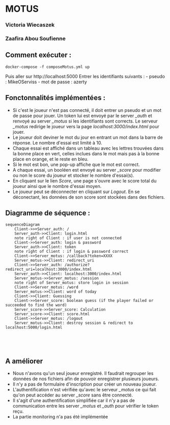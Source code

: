 # MOTUS

### Victoria Wiecaszek
### Zaafira Abou Soufienne

## Comment exécuter :
```
docker-compose -f composeMotus.yml up
```
Puis aller sur http://localhost:5000
Entrer les identifiants suivants : 
    - pseudo : MikeOServiss
    - mot de passe : azerty


## Fonctonnalités implémentées :

- Si c'est le joueur n'est pas connecté, il doit entrer un pseudo et un mot de passe pour jouer. Un token lui est envoyé par le server *_auth* et renvoyé au server *_motus* si les identifiants sont corrects. Le serveur *_motus* redirige le joueur vers la page *localhost:3000/index.html* pour jouer.
- Le joueur doit deviner le mot du jour en entrant un mot dans la barre de réponse. Le nombre d'essai est limité à 10.
- Chaque essai est affiché dans un tableau avec les lettres trouvées dans la bonne place en vert, celles inclues dans le mot mais pas à la bonne place en orange, et le reste en bleu.
- Si le mot est bon, une pop-up affiche que le mot est correct.
- A chaque essai, un booléen est envoyé au server *_score* pour modifier ou non le score du joueur et stocker le nombre d'essai(s).
- En cliquant sur le lien *Score*, une page s'ouvre avec le score total du joueur ainsi que le nombre d'essai moyen.
- Le joueur peut se déconnecter en cliquant sur *Logout*. En se déconectant, les données de son score sont stockées dans des fichiers.

## Diagramme de séquence :

```mermaid
sequenceDiagram
    Client->>+Server_auth: /
    Server_auth->>Client: login.html
    note right of Client : if user is not connected
    Client->>Server_auth: login & password
    Server_auth->>Client: token
    note right of Client : if login & password correct
    Client->>Server_motus: /callback?token=XXXX
    Server_motus->>Client: redirect_uri
    Client->>Server_auth: /authorize?redirect_uri=localhost:3000/index.html
    Server_auth->>Client: localhost:3000/index.html
    Server_motus->>Server_motus: /session
    note right of Server_motus: store login in session
    Client->>Server_motus: /word
    Server_motus->>Client: word of today
    Client->>Client: Guessing 
    Client->>Server_score: boolean guess (if the player failed or succeeded to find the word)
    Server_score->>Server_score: Calculation
    Server_score->>Client: score.html
    Client->>Server_motus: /logout
    Server_motus->>Client: destroy session & redirect to localhost:5000/login.html



            
```

## A améliorer

- Nous n'avons qu'un seul joueur enregistré. Il faudrait regrouper les données de nos fichiers afin de pouvoir enregistrer plusieurs joueurs.
- Il n'y a pas de formulaire d'inscription pour créer un nouveau joueur.
- L'authentification n'est vérifiée qu'avec le serveur *_motus* ce qui fait qu'on peut accéder au server *_score* sans être connecté.
- Il s'agit d'une authentification simplifiée car il n'y a pas de communication entre les server *_motus* et *_auth* pour vérifier le token reçu.
- La partie monitoring n'a pas été implémentée








